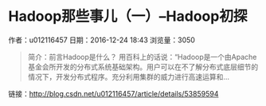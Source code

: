 # Hadoop那些事儿（一）–Hadoop初探
作者：u012116457
日期：2016-12-24 18:43
浏览量：3050
> 简介：前言Hadoop是什么？ 
用百科上的话说：“Hadoop是一个由Apache基金会所开发的分布式系统基础架构。用户可以在不了解分布式底层细节的情况下，开发分布式程序。充分利用集群的威力进行高速运算和...

 链接：http://blog.csdn.net/u012116457/article/details/53859594
